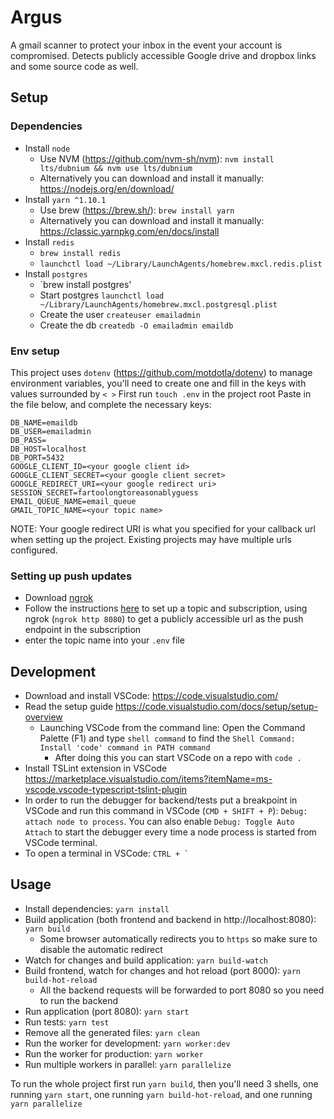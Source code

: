 # Argus
A gmail scanner to protect your inbox in the event your account is compromised.  Detects publicly accessible Google drive and dropbox links and some source code as well.


## Setup

### Dependencies
- Install `node`
    - Use NVM (https://github.com/nvm-sh/nvm): `nvm install lts/dubnium && nvm use lts/dubnium`
    - Alternatively you can download and install it manually: https://nodejs.org/en/download/
- Install `yarn ^1.10.1`
    - Use brew (https://brew.sh/): `brew install yarn`
    - Alternatively you can download and install it manually: https://classic.yarnpkg.com/en/docs/install
- Install `redis`
    - `brew install redis`
    - `launchctl load ~/Library/LaunchAgents/homebrew.mxcl.redis.plist`
- Install `postgres`
    - `brew install postgres'
    - Start postgres `launchctl load ~/Library/LaunchAgents/homebrew.mxcl.postgresql.plist`
    - Create the user `createuser emailadmin`
    - Create the db `createdb -O emailadmin emaildb`

### Env setup
This project uses `dotenv` (https://github.com/motdotla/dotenv) to manage environment variables, you'll need to create one and fill in the keys with values surrounded by `< >`
First run `touch .env` in the project root
Paste in the file below, and complete the necessary keys:
```
DB_NAME=emaildb
DB_USER=emailadmin
DB_PASS=
DB_HOST=localhost
DB_PORT=5432
GOOGLE_CLIENT_ID=<your google client id>
GOOGLE_CLIENT_SECRET=<your google client secret>
GOOGLE_REDIRECT_URI=<your google redirect uri>
SESSION_SECRET=fartoolongtoreasonablyguess
EMAIL_QUEUE_NAME=email_queue
GMAIL_TOPIC_NAME=<your topic name>
```
NOTE: Your google redirect URI is what you specified for your callback url when setting up the project.  Existing projects may have multiple urls configured.

### Setting up push updates
- Download [ngrok](https://ngrok.com/download)
- Follow the instructions [here](https://developers.google.com/gmail/api/guides/push) to set up a topic and subscription, using ngrok (`ngrok http 8080`) to get a publicly accessible url as the push endpoint in the subscription
- enter the topic name into your `.env` file

## Development
- Download and install VSCode: https://code.visualstudio.com/
- Read the setup guide https://code.visualstudio.com/docs/setup/setup-overview
    - Launching VSCode from the command line: Open the Command Palette (F1) and type `shell command` to find the `Shell Command: Install 'code' command in PATH command`
        - After doing this you can start VSCode on a repo with `code .`
- Install TSLint extension in VSCode https://marketplace.visualstudio.com/items?itemName=ms-vscode.vscode-typescript-tslint-plugin
- In order to run the debugger for backend/tests put a breakpoint in VSCode and run this command in VSCode (`CMD + SHIFT + P`): `Debug: attach node to process`. You can also enable `Debug: Toggle Auto Attach` to start the debugger every time a node process is started from VSCode terminal.
- To open a terminal in VSCode: ```CTRL + ` ```

## Usage
- Install dependencies: `yarn install`
- Build application (both frontend and backend in http://localhost:8080): `yarn build`
    - Some browser automatically redirects you to `https` so make sure to disable the automatic redirect
- Watch for changes and build application: `yarn build-watch`
- Build frontend, watch for changes and hot reload (port 8000): `yarn build-hot-reload`
    - All the backend requests will be forwarded to port 8080 so you need to run the backend
- Run application (port 8080): `yarn start`
- Run tests: `yarn test`
- Remove all the generated files: `yarn clean`
- Run the worker for development: `yarn worker:dev`
- Run the worker for production: `yarn worker`
- Run multiple workers in parallel: `yarn parallelize`

To run the whole project first run `yarn build`, then you'll need 3 shells, one running `yarn start`, one running `yarn build-hot-reload`, and one running `yarn parallelize`
